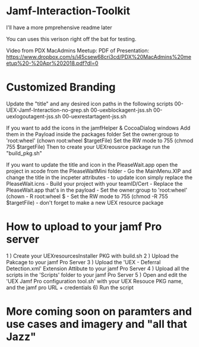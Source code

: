 # Jamf-Interaction-Toolkit

I'll have a more pmprehensive readme later

You can uses this verison right off the bat for testing.

Video from PDX MacAdmins Meetup: 
PDF of Presentation: https://www.dropbox.com/s/i45csew68cri3cd/PDX%20MacAdmins%20meetup%20-%20Apr%202018.pdf?dl=0

# Customized Branding

Update the "title" and any desired icon paths in the following scripts
    00-UEX-Jamf-Interaction-no-grep.sh
    00-uexblockagent-jss.sh
    00-uexlogoutagent-jss.sh
    00-uexrestartagent-jss.sh

If you want to add the icons in the jamfHelper & CocoaDialog windows
    Add them in the Payload inside the packages folder
    Set the owner:group to 'root:wheel' (chown root:wheel $targetFile)
    Set the RW mode to 755 (chmod 755 $targetFile)
    Then to create your UEXreousrce package run the "build_pkg.sh"

If you want to update the title and icon in the PleaseWait.app open the project in xcode from the PleaseWaitMini folder
    - Go the MainMenu.XIP and change the title in the incpeter attributes
    - to update icon simply replace the PleaseWait.icns
    - Build your project with your teamID/Cert 
    - Replace the PleaseWait.app that's in the payload
    - Set the owner:group to 'root:wheel' (chown - R root:wheel $
    - Set the RW mode to 755 (chmod -R 755 $targetFile)
    - don't forget to make a new UEX resource package

# How to upload to your jamf Pro server

1 ) Create your UEXresourcesInstaller PKG with build.sh
2 ) Upload the Pakcage to your jamf Pro Server
3 ) Upload the 'UEX - Deferral Detection.xml' Extension Attibute to your jamf Pro Server
4 ) Upload all the scripts in the 'Scripts' folder to your jamf Pro Server
5 ) Open and edit the 'UEX Jamf Pro configuration tool.sh' with your UEX Resouce PKG name, and the jamf pro URL + credentials
6) Run the script 

# More coming soon on paramters and use cases  and imagery and "all that Jazz"

